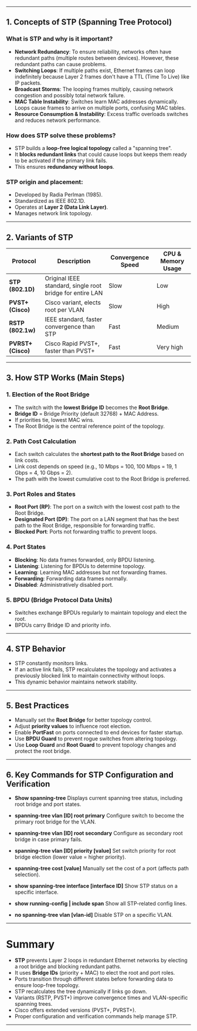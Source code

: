 
---

## **1. Concepts of STP (Spanning Tree Protocol)**

### What is STP and why is it important?

* **Network Redundancy**: To ensure reliability, networks often have redundant paths (multiple routes between devices). However, these redundant paths can cause problems.
* **Switching Loops**: If multiple paths exist, Ethernet frames can loop indefinitely because Layer 2 frames don't have a TTL (Time To Live) like IP packets.
* **Broadcast Storms**: The looping frames multiply, causing network congestion and possibly total network failure.
* **MAC Table Instability**: Switches learn MAC addresses dynamically. Loops cause frames to arrive on multiple ports, confusing MAC tables.
* **Resource Consumption & Instability**: Excess traffic overloads switches and reduces network performance.

### How does STP solve these problems?

* STP builds a **loop-free logical topology** called a "spanning tree".
* It **blocks redundant links** that could cause loops but keeps them ready to be activated if the primary link fails.
* This ensures **redundancy without loops**.

### STP origin and placement:

* Developed by Radia Perlman (1985).
* Standardized as IEEE 802.1D.
* Operates at **Layer 2 (Data Link Layer)**.
* Manages network link topology.

---

## **2. Variants of STP**

| Protocol           | Description                                               | Convergence Speed | CPU & Memory Usage |
| ------------------ | --------------------------------------------------------- | ----------------- | ------------------ |
| **STP (802.1D)**   | Original IEEE standard, single root bridge for entire LAN | Slow              | Low                |
| **PVST+ (Cisco)**  | Cisco variant, elects root per VLAN                       | Slow              | High               |
| **RSTP (802.1w)**  | IEEE standard, faster convergence than STP                | Fast              | Medium             |
| **PVRST+ (Cisco)** | Cisco Rapid PVST+, faster than PVST+                      | Fast              | Very high          |

---

## **3. How STP Works (Main Steps)**

### 1. Election of the Root Bridge

* The switch with the **lowest Bridge ID** becomes the **Root Bridge**.
* **Bridge ID** = Bridge Priority (default 32768) + MAC Address.
* If priorities tie, lowest MAC wins.
* The Root Bridge is the central reference point of the topology.

### 2. Path Cost Calculation

* Each switch calculates the **shortest path to the Root Bridge** based on link costs.
* Link cost depends on speed (e.g., 10 Mbps = 100, 100 Mbps = 19, 1 Gbps = 4, 10 Gbps = 2).
* The path with the lowest cumulative cost to the Root Bridge is preferred.

### 3. Port Roles and States

* **Root Port (RP)**: The port on a switch with the lowest cost path to the Root Bridge.
* **Designated Port (DP)**: The port on a LAN segment that has the best path to the Root Bridge, responsible for forwarding traffic.
* **Blocked Port**: Ports not forwarding traffic to prevent loops.

### 4. Port States

* **Blocking**: No data frames forwarded, only BPDU listening.
* **Listening**: Listening for BPDUs to determine topology.
* **Learning**: Learning MAC addresses but not forwarding frames.
* **Forwarding**: Forwarding data frames normally.
* **Disabled**: Administratively disabled port.

### 5. BPDU (Bridge Protocol Data Units)

* Switches exchange BPDUs regularly to maintain topology and elect the root.
* BPDUs carry Bridge ID and priority info.

---

## **4. STP Behavior**

* STP constantly monitors links.
* If an active link fails, STP recalculates the topology and activates a previously blocked link to maintain connectivity without loops.
* This dynamic behavior maintains network stability.

---

## **5. Best Practices**

* Manually set the **Root Bridge** for better topology control.
* Adjust **priority values** to influence root election.
* Enable **PortFast** on ports connected to end devices for faster startup.
* Use **BPDU Guard** to prevent rogue switches from altering topology.
* Use **Loop Guard** and **Root Guard** to prevent topology changes and protect the root bridge.

---

## **6. Key Commands for STP Configuration and Verification**

* **Show spanning-tree**
  Displays current spanning tree status, including root bridge and port states.

* **spanning-tree vlan \[ID] root primary**
  Configure switch to become the primary root bridge for the VLAN.

* **spanning-tree vlan \[ID] root secondary**
  Configure as secondary root bridge in case primary fails.

* **spanning-tree vlan \[ID] priority \[value]**
  Set switch priority for root bridge election (lower value = higher priority).

* **spanning-tree cost \[value]**
  Manually set the cost of a port (affects path selection).

* **show spanning-tree interface \[interface ID]**
  Show STP status on a specific interface.

* **show running-config | include span**
  Show all STP-related config lines.

* **no spanning-tree vlan \[vlan-id]**
  Disable STP on a specific VLAN.

---

# Summary

* **STP** prevents Layer 2 loops in redundant Ethernet networks by electing a root bridge and blocking redundant paths.
* It uses **Bridge IDs** (priority + MAC) to elect the root and port roles.
* Ports transition through different states before forwarding data to ensure loop-free topology.
* STP recalculates the tree dynamically if links go down.
* Variants (RSTP, PVST+) improve convergence times and VLAN-specific spanning trees.
* Cisco offers extended versions (PVST+, PVRST+).
* Proper configuration and verification commands help manage STP.

---
